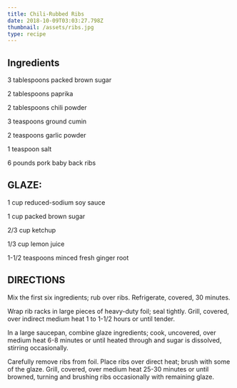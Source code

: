 ```yaml
---
title: Chili-Rubbed Ribs
date: 2018-10-09T03:03:27.798Z
thumbnail: /assets/ribs.jpg
type: recipe
---
```

## Ingredients

3 tablespoons packed brown sugar

2 tablespoons paprika

2 tablespoons chili powder

3 teaspoons ground cumin

2 teaspoons garlic powder

1 teaspoon salt

6 pounds pork baby back ribs

## GLAZE:

1 cup reduced-sodium soy sauce

1 cup packed brown sugar

2/3 cup ketchup

1/3 cup lemon juice

1-1/2 teaspoons minced fresh ginger root

## DIRECTIONS

Mix the first six ingredients; rub over ribs. Refrigerate, covered, 30 minutes.

Wrap rib racks in large pieces of heavy-duty foil; seal tightly. Grill, covered, over indirect medium heat 1 to 1-1/2 hours or until tender.

In a large saucepan, combine glaze ingredients; cook, uncovered, over medium heat 6-8 minutes or until heated through and sugar is dissolved, stirring occasionally.

Carefully remove ribs from foil. Place ribs over direct heat; brush with some of the glaze. Grill, covered, over medium heat 25-30 minutes or until browned, turning and brushing ribs occasionally with remaining glaze.
